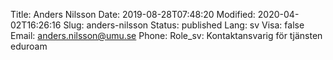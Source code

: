 Title: Anders Nilsson
Date: 2019-08-28T07:48:20
Modified: 2020-04-02T16:26:16
Slug: anders-nilsson
Status: published
Lang: sv
Visa: false
Email: anders.nilsson@umu.se
Phone: 
Role_sv: Kontaktansvarig för tjänsten eduroam
